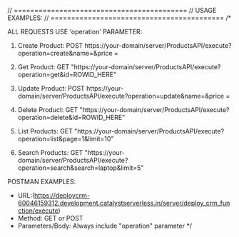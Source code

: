 
// ==========================================
// USAGE EXAMPLES:
// ==========================================
/*


ALL REQUESTS USE 'operation' PARAMETER:

1. Create Product:
 POST https://your-domain/server/ProductsAPI/execute?operation=create&name=<your name>&price =<your price>

2. Get Product:
 GET "https://your-domain/server/ProductsAPI/execute?operation=get&id=ROWID_HERE"

3. Update Product:
 POST https://your-domain/server/ProductsAPI/execute?operation=update&name=<your name>&price =<your price>

4. Delete Product:
 GET "https://your-domain/server/ProductsAPI/execute?operation=delete&id=ROWID_HERE"

5. List Products:
GET "https://your-domain/server/ProductsAPI/execute?operation=list&page=1&limit=10"

6. Search Products:
GET "https://your-domain/server/ProductsAPI/execute?operation=search&search=laptop&limit=5"

POSTMAN EXAMPLES:
- URL:(https://deploycrm-60046159312.development.catalystserverless.in/server/deploy_crm_function/execute)
- Method: GET or POST
- Parameters/Body: Always include "operation" parameter
*/
